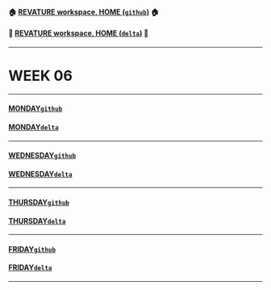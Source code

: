 #### :house: [REVATURE workspace, HOME (`github`)](https://github.com/joedonline/REVATURE__workspace)  :house:
#### :house_with_garden: [REVATURE workspace, HOME (`delta`)](https://github.com/deltachannel/REVATURE__workspace) :house_with_garden:
---
# WEEK 06

---
#### [MONDAY`github`](https://github.com/joedonline/REVATURE__workspace/tree/master/WEEK__06/__06_WEEKDAY)
#### [MONDAY`delta`](https://github.com/deltachannel/REVATURE__workspace/tree/master/WEEK__06/__06_WEEKDAY)

---
#### [WEDNESDAY`github`](https://github.com/joedonline/REVATURE__workspace/tree/master/WEEK__03/__03_WEDNESDAY)
#### [WEDNESDAY`delta`](https://github.com/deltachannel/REVATURE__workspace/tree/master/WEEK__03/__03_WEDNESDAY)

---
#### [THURSDAY`github`](https://github.com/joedonline/REVATURE__workspace/tree/master/WEEK__04/__04_THURSDAY)
#### [THURSDAY`delta`](https://github.com/deltachannel/REVATURE__workspace/tree/master/WEEK__04/__04_THURSDAY)

---
#### [FRIDAY`github`](https://github.com/joedonline/REVATURE__workspace/tree/master/WEEK__04/__05_FRIDAY)
#### [FRIDAY`delta`](https://github.com/deltachannel/REVATURE__workspace/tree/master/WEEK__04/__05_FRIDAY)

---
